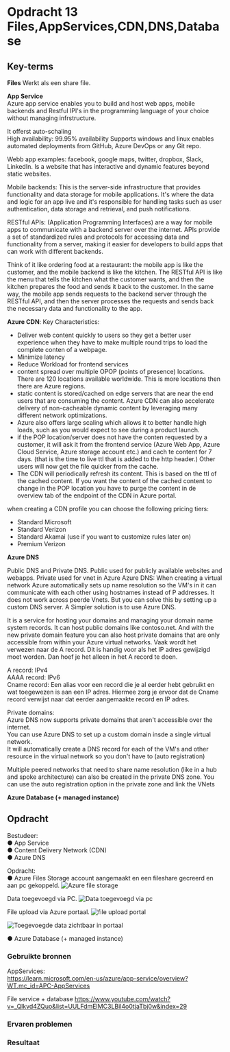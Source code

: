 # Opdracht 13 Files,AppServices,CDN,DNS,Database



## Key-terms
 **Files** 
Werkt als een share file. 

 **App Service**   
 Azure app service enables you to build and host web apps, mobile backends and Restful IPI's in the programming language of your choice without managing infrstructure. 

It offerst auto-schaling  
High availability: 99.95% availability
Supports windows and linux
enables automated deployments from GitHub, Azure DevOps or any Git repo.

Webb app examples: facebook, google maps, twitter, dropbox, Slack, LinkedIn. Is a website that has interactive and dynamic features beyond static websites. 

Mobile backends: This is the server-side infrastructure that provides functionality and data storage for mobile applications. It's where the data and logic for an app live and it's responsible for handling tasks such as user authentication, data storage and retrieval, and push notifications.

RESTful APIs:  (Application Programming Interfaces) are a way for mobile apps to communicate with a backend server over the internet. APIs provide a set of standardized rules and protocols for accessing data and functionality from a server, making it easier for developers to build apps that can work with different backends.

Think of it like ordering food at a restaurant: the mobile app is like the customer, and the mobile backend is like the kitchen. The RESTful API is like the menu that tells the kitchen what the customer wants, and then the kitchen prepares the food and sends it back to the customer. In the same way, the mobile app sends requests to the backend server through the RESTful API, and then the server processes the requests and sends back the necessary data and functionality to the app.


**Azure CDN**: 
Key Characteristics:  
- Deliver web content quickly to users so they get a better user experience when they have to make multiple round trips to load the complete conten of a webpage.
- Minimize latency  
- Reduce Workload for frontend services
- content spread over multiple OPOP (points of presence) locations. There are 120 locations available worldwide. This is more locations then there are Azure regions.
- static content is stored/cached on edge servers that are near the end users that are consuming the content. Azure CDN can also accelerate delivery of non-cacheable dynamic content by leveraging many different network optimizations.
- Azure also offers large scaling which allows it to better handle high loads, such as you would expect to see during a product launch. 
- if the POP location/server does not have the conten requested by a customer, it will ask it from the frontend service (Azure Web App, Azure Cloud Service, Azure storage account etc.) and cach te content for 7 days. (that is the time to live ttl that is added to the http header.) Other users will now get the file quicker from the cache. 
- The CDN will periodically refresh its content. This is based on the ttl of the cached content. If you want the content of the cached content to change in the POP location you have to purge the content in de overview tab of the endpoint of the CDN in Azure portal. 

when creating a CDN profile you can choose the following pricing tiers:  
- Standard Microsoft  
- Standard Verizon  
- Standard Akamai  (use if you want to customize rules later on)
- Premium Verizon

 **Azure DNS**

 Public DNS and Private DNS.
 Public used for publicly available websites and webapps.
 Private used for vnet in Azure
 Azure DNS: When creating a virtual network Azure automatically sets up name resolution so the VM's in it can communicate with each other using hostnames instead of P addresses. It does not work across peerde Vnets. But you can solve this by setting up a custom DNS server. A Simpler solution is to use Azure DNS.  

 It is a service for hosting your domains and managing your domain name system records. 
 It can host public domains like contoso.net. And with the new private domain feature you can also host private domains that are only accessible from within your Azure virtual networks. Vaak wordt het verwezen naar de A record. Dit is handig voor als het IP adres gewijzigd moet worden. Dan hoef je het alleen in het A record te doen. 

A record: IPv4  
AAAA record: IPv6   
Cname record: Een alias voor een record die je al eerder hebt gebruikt en wat toegewezen is aan een IP adres. Hiermee zorg je ervoor dat de Cname record verwijst naar dat eerder aangemaakte record en IP adres.  


Private domains:   
Azure DNS now supports private domains that aren't accessible over the internet.   
You can use Azure DNS to set up a custom domain insde a single virtual network.   
It will automatically create a DNS record for each of  the VM's and other resource in the virtual network so you don't have to (auto registration)

Multiple peered networks that need to share name resolution (like in a hub and spoke architecture) can also be created in the private DNS zone. You can use the auto registration option in the private zone and link the VNets  
 

 **Azure Database (+ managed instance)**


## Opdracht
Bestudeer:  
●	App Service   
●	Content Delivery Network (CDN) 	  
●	Azure DNS 					

Opdracht:  
●	Azure Files 
Storage account aangemaakt en een fileshare gecreerd en aan pc gekoppeld.
![Azure file storage](https://user-images.githubusercontent.com/123589199/236883564-66b9b52c-65f3-4fd9-9430-8c082b8afeef.png)

Data toegevoegd via PC. 
![Data toegevoegd via pc](https://user-images.githubusercontent.com/123589199/236883736-342217af-24b1-4b73-8e05-a63abaf33483.png)

File upload via Azure portaal.
![file upload portal](https://user-images.githubusercontent.com/123589199/236883812-67ce30af-59db-4ce9-872c-6858b89fa213.png)

![Toegevoegde data zichtbaar in portaal](https://user-images.githubusercontent.com/123589199/236883876-0917b431-cfed-40a5-bd18-3562eb391160.png)

●	Azure Database (+ managed instance) 	

### Gebruikte bronnen
AppServices:  
https://learn.microsoft.com/en-us/azure/app-service/overview?WT.mc_id=APC-AppServices 

File service + database
https://www.youtube.com/watch?v=_Qlkvd4ZQuo&list=UULFdmEIMC3LBil4o0tjaTbj0w&index=29



### Ervaren problemen


### Resultaat
